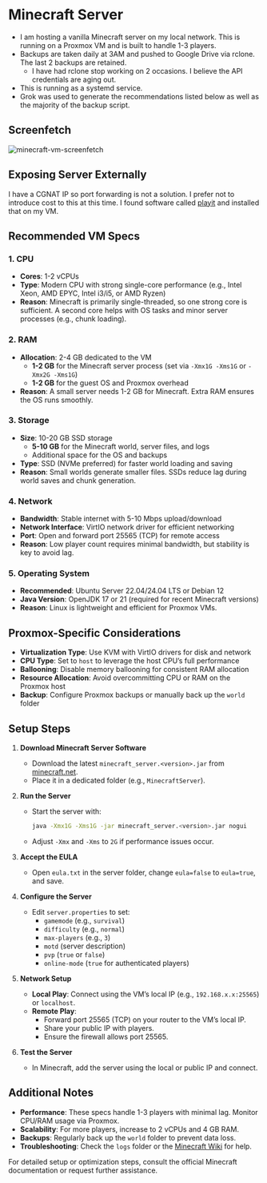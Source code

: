 # Minecraft Server

* I am hosting a vanilla Minecraft server on my local network. This is running on a Proxmox VM and is built to handle 1-3 players.
* Backups are taken daily at 3AM and pushed to Google Drive via rclone. The last 2 backups are retained.
   * I have had rclone stop working on 2 occasions. I believe the API credentials are aging out.
* This is running as a systemd service.
* Grok was used to generate the recommendations listed below as well as the majority of the backup script.

## Screenfetch 
![minecraft-vm-screenfetch](https://github.com/user-attachments/assets/24c714c0-f044-49af-a565-6d2463bd57cf)

## Exposing Server Externally

I have a CGNAT IP so port forwarding is not a solution. I prefer not to introduce cost to this at this time.
I found software called [playit](https://playit.gg/) and installed that on my VM.

## Recommended VM Specs

### 1. CPU
- **Cores**: 1-2 vCPUs
- **Type**: Modern CPU with strong single-core performance (e.g., Intel Xeon, AMD EPYC, Intel i3/i5, or AMD Ryzen)
- **Reason**: Minecraft is primarily single-threaded, so one strong core is sufficient. A second core helps with OS tasks and minor server processes (e.g., chunk loading).

### 2. RAM
- **Allocation**: 2-4 GB dedicated to the VM
  - **1-2 GB** for the Minecraft server process (set via `-Xmx1G -Xms1G` or `-Xmx2G -Xms1G`)
  - **1-2 GB** for the guest OS and Proxmox overhead
- **Reason**: A small server needs 1-2 GB for Minecraft. Extra RAM ensures the OS runs smoothly.

### 3. Storage
- **Size**: 10-20 GB SSD storage
  - **5-10 GB** for the Minecraft world, server files, and logs
  - Additional space for the OS and backups
- **Type**: SSD (NVMe preferred) for faster world loading and saving
- **Reason**: Small worlds generate smaller files. SSDs reduce lag during world saves and chunk generation.

### 4. Network
- **Bandwidth**: Stable internet with 5-10 Mbps upload/download
- **Network Interface**: VirtIO network driver for efficient networking
- **Port**: Open and forward port 25565 (TCP) for remote access
- **Reason**: Low player count requires minimal bandwidth, but stability is key to avoid lag.

### 5. Operating System
- **Recommended**: Ubuntu Server 22.04/24.04 LTS or Debian 12
- **Java Version**: OpenJDK 17 or 21 (required for recent Minecraft versions)
- **Reason**: Linux is lightweight and efficient for Proxmox VMs.

## Proxmox-Specific Considerations
- **Virtualization Type**: Use KVM with VirtIO drivers for disk and network
- **CPU Type**: Set to `host` to leverage the host CPU’s full performance
- **Ballooning**: Disable memory ballooning for consistent RAM allocation
- **Resource Allocation**: Avoid overcommitting CPU or RAM on the Proxmox host
- **Backup**: Configure Proxmox backups or manually back up the `world` folder

## Setup Steps
1. **Download Minecraft Server Software**
   - Download the latest `minecraft_server.<version>.jar` from [minecraft.net](https://minecraft.net).
   - Place it in a dedicated folder (e.g., `MinecraftServer`).

2. **Run the Server**
   - Start the server with:
     ```bash
     java -Xmx1G -Xms1G -jar minecraft_server.<version>.jar nogui
     ```
   - Adjust `-Xmx` and `-Xms` to `2G` if performance issues occur.

3. **Accept the EULA**
   - Open `eula.txt` in the server folder, change `eula=false` to `eula=true`, and save.

4. **Configure the Server**
   - Edit `server.properties` to set:
     - `gamemode` (e.g., `survival`)
     - `difficulty` (e.g., `normal`)
     - `max-players` (e.g., `3`)
     - `motd` (server description)
     - `pvp` (`true` or `false`)
     - `online-mode` (`true` for authenticated players)

5. **Network Setup**
   - **Local Play**: Connect using the VM’s local IP (e.g., `192.168.x.x:25565`) or `localhost`.
   - **Remote Play**:
     - Forward port 25565 (TCP) on your router to the VM’s local IP.
     - Share your public IP with players.
     - Ensure the firewall allows port 25565.

6. **Test the Server**
   - In Minecraft, add the server using the local or public IP and connect.

## Additional Notes
- **Performance**: These specs handle 1-3 players with minimal lag. Monitor CPU/RAM usage via Proxmox.
- **Scalability**: For more players, increase to 2 vCPUs and 4 GB RAM.
- **Backups**: Regularly back up the `world` folder to prevent data loss.
- **Troubleshooting**: Check the `logs` folder or the [Minecraft Wiki](https://minecraft.wiki/) for help.

For detailed setup or optimization steps, consult the official Minecraft documentation or request further assistance.
